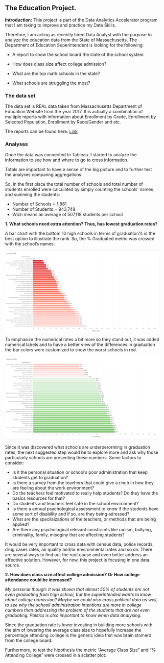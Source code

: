 ## The Education Project.

**Introduction:** This project is part of the Data Analytics Accelerator program that I am taking to improve and practice my Data Skills. 

Therefore, I am acting as recently hired Data Analyst with the purpose to analyze the education data from the State of Massachusetts. The Department of Education Superintendent is looking for the following:

- A report to show the school board the state of the school system 

- How does class size affect college admission?

- What are the top math schools in the state?

- What schools are struggling the most?


###  The data set

The data set is REAL data taken from Massachusetts Department of Education Website from the year 2017. It is actually a combination of multiple reports with information about  Enrollment by Grade, Enrollment by Selected Population, Enrollment by Race/Gender and etc. 

The reports can be found here. [Link](https://profiles.doe.mass.edu/statereport/)


###  Analyses

Once the data was connected to Tableau. I started to analyze the information to see how and where to go to cross information. 

Totals are important to have a sense of the big picture and to further test the analyses comparing aggregations. 

So, in the first place the total number of schools and total number of students enrolled were calculated by simply counting the schools' names and summing the students:

- Number of Schools = 1,861
- Number of Students = 943,748
- Wich means an average of  507,118 students per school
  

**1. What schools need extra attention? Thus, has lowest graduation rates?**

   A bar chart with the bottom 10 high schools in terms of graduation% is the best option to illustrate the rank. So, the % Graduated metric was crossed with the school’s names:

<img src="images/LowGrad%_1.png?raw=true"/> 


To emphasize the numerical rates a bit more so they stand out, it was added numerical labels and to have a better view of the differences in graduation the bar colors were customized to show the worst schools in red.

<img src="images/LowGrad%_2.png?raw=true"/>

Since it was discovered what schools are underperorming in graduation rates, the next suggested step would be to explore more and ask why those particularly schools are presenting these numbers. Some factors to consider:

- Is it the personal situation or school’s poor administration that keep students get to graduation? 
- Is there a survey from the teachers that could give a rinch in how they are feeling about the work environment?
- Do the teachers feel motivated to really help students? Do they have the basics resources for that?
- Do students and teachers feel safe in the school environment?
- Is there a annual psychological assessment to know if the students have some sort of disability and if so, are they being adressed?
- What are the specilaizations of the teachers, or methods that are being applied?
- Are there any psychological relevant constraints like racism, bullying, criminality, family, misoginy that are affecting students?

It would be very important to cross data with census data, police records, drug cases rates, air quality and/or environmental rates and so on. There are several ways to find out the root cause and even better address an effective solution. However, for now, this project is focusing in one data source.

**2. How does class size affect college admission? Or How college attendance could be increased?**


_My personal though: It was shown that almost 50% of students are not even graduating from high school, but the superintended wants to know about college admission? Maybe we could also cross political data as well, to see why the schooll administration intentions are more in college numbers than addressing the problem of the students that are not even graduating. Politics is also important to know when data analysing._

Since the graduation rate is lower investing in building more schools with the aim of lowering the average class size to hopefully increase the percentage attending college is the generic ideia that was brain stomerd from the college board. 

Furthermore, to test the hipothesis  the metric “Average Class Size” and “% Attending College” were crossed in a sclatter plot:














